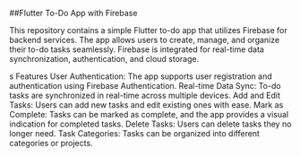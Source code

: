 ##Flutter To-Do App with Firebase


This repository contains a simple Flutter to-do app that utilizes Firebase for backend services. The app allows users to create, manage, and organize their to-do tasks seamlessly. Firebase is integrated for real-time data synchronization, authentication, and cloud storage.


s
Features
User Authentication: The app supports user registration and authentication using Firebase Authentication.
Real-time Data Sync: To-do tasks are synchronized in real-time across multiple devices.
Add and Edit Tasks: Users can add new tasks and edit existing ones with ease.
Mark as Complete: Tasks can be marked as complete, and the app provides a visual indication for completed tasks.
Delete Tasks: Users can delete tasks they no longer need.
Task Categories: Tasks can be organized into different categories or projects.
